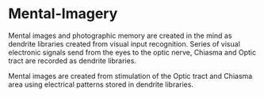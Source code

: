 # Mental-Imagery
Mental images and photographic memory are created in the mind as dendrite libraries created from visual input recognition. Series of visual electronic signals send from the eyes to the optic nerve, Chiasma and Optic tract are recorded as dendrite libraries.

Mental images are created from stimulation of the Optic tract and Chiasma area using electrical patterns stored in dendrite libraries.
